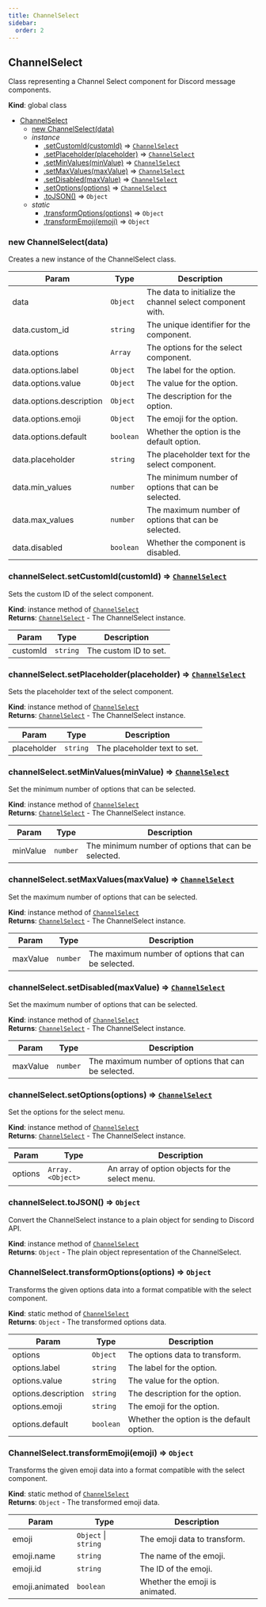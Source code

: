 ```yaml
---
title: ChannelSelect
sidebar:
  order: 2
---
```




## ChannelSelect
Class representing a Channel Select component for Discord message components.

**Kind**: global class  

* [ChannelSelect](#ChannelSelect)
    * [new ChannelSelect(data)](#new_ChannelSelect_new)
    * _instance_
        * [.setCustomId(customId)](#ChannelSelect+setCustomId) ⇒ [<code>ChannelSelect</code>](#ChannelSelect)
        * [.setPlaceholder(placeholder)](#ChannelSelect+setPlaceholder) ⇒ [<code>ChannelSelect</code>](#ChannelSelect)
        * [.setMinValues(minValue)](#ChannelSelect+setMinValues) ⇒ [<code>ChannelSelect</code>](#ChannelSelect)
        * [.setMaxValues(maxValue)](#ChannelSelect+setMaxValues) ⇒ [<code>ChannelSelect</code>](#ChannelSelect)
        * [.setDisabled(maxValue)](#ChannelSelect+setDisabled) ⇒ [<code>ChannelSelect</code>](#ChannelSelect)
        * [.setOptions(options)](#ChannelSelect+setOptions) ⇒ [<code>ChannelSelect</code>](#ChannelSelect)
        * [.toJSON()](#ChannelSelect+toJSON) ⇒ <code>Object</code>
    * _static_
        * [.transformOptions(options)](#ChannelSelect.transformOptions) ⇒ <code>Object</code>
        * [.transformEmoji(emoji)](#ChannelSelect.transformEmoji) ⇒ <code>Object</code>

<a name="new_ChannelSelect_new"></a>

### new ChannelSelect(data)
Creates a new instance of the ChannelSelect class.


| Param | Type | Description |
| --- | --- | --- |
| data | <code>Object</code> | The data to initialize the channel select component with. |
| data.custom_id | <code>string</code> | The unique identifier for the component. |
| data.options | <code>Array</code> | The options for the select component. |
| data.options.label | <code>Object</code> | The label for the option. |
| data.options.value | <code>Object</code> | The value for the option. |
| data.options.description | <code>Object</code> | The description for the option. |
| data.options.emoji | <code>Object</code> | The emoji for the option. |
| data.options.default | <code>boolean</code> | Whether the option is the default option. |
| data.placeholder | <code>string</code> | The placeholder text for the select component. |
| data.min_values | <code>number</code> | The minimum number of options that can be selected. |
| data.max_values | <code>number</code> | The maximum number of options that can be selected. |
| data.disabled | <code>boolean</code> | Whether the component is disabled. |

<a name="ChannelSelect+setCustomId"></a>

### channelSelect.setCustomId(customId) ⇒ [<code>ChannelSelect</code>](#ChannelSelect)
Sets the custom ID of the select component.

**Kind**: instance method of [<code>ChannelSelect</code>](#ChannelSelect)  
**Returns**: [<code>ChannelSelect</code>](#ChannelSelect) - The ChannelSelect instance.  

| Param | Type | Description |
| --- | --- | --- |
| customId | <code>string</code> | The custom ID to set. |

<a name="ChannelSelect+setPlaceholder"></a>

### channelSelect.setPlaceholder(placeholder) ⇒ [<code>ChannelSelect</code>](#ChannelSelect)
Sets the placeholder text of the select component.

**Kind**: instance method of [<code>ChannelSelect</code>](#ChannelSelect)  
**Returns**: [<code>ChannelSelect</code>](#ChannelSelect) - The ChannelSelect instance.  

| Param | Type | Description |
| --- | --- | --- |
| placeholder | <code>string</code> | The placeholder text to set. |

<a name="ChannelSelect+setMinValues"></a>

### channelSelect.setMinValues(minValue) ⇒ [<code>ChannelSelect</code>](#ChannelSelect)
Set the minimum number of options that can be selected.

**Kind**: instance method of [<code>ChannelSelect</code>](#ChannelSelect)  
**Returns**: [<code>ChannelSelect</code>](#ChannelSelect) - The ChannelSelect instance.  

| Param | Type | Description |
| --- | --- | --- |
| minValue | <code>number</code> | The minimum number of options that can be selected. |

<a name="ChannelSelect+setMaxValues"></a>

### channelSelect.setMaxValues(maxValue) ⇒ [<code>ChannelSelect</code>](#ChannelSelect)
Set the maximum number of options that can be selected.

**Kind**: instance method of [<code>ChannelSelect</code>](#ChannelSelect)  
**Returns**: [<code>ChannelSelect</code>](#ChannelSelect) - The ChannelSelect instance.  

| Param | Type | Description |
| --- | --- | --- |
| maxValue | <code>number</code> | The maximum number of options that can be selected. |

<a name="ChannelSelect+setDisabled"></a>

### channelSelect.setDisabled(maxValue) ⇒ [<code>ChannelSelect</code>](#ChannelSelect)
Set the maximum number of options that can be selected.

**Kind**: instance method of [<code>ChannelSelect</code>](#ChannelSelect)  
**Returns**: [<code>ChannelSelect</code>](#ChannelSelect) - The ChannelSelect instance.  

| Param | Type | Description |
| --- | --- | --- |
| maxValue | <code>number</code> | The maximum number of options that can be selected. |

<a name="ChannelSelect+setOptions"></a>

### channelSelect.setOptions(options) ⇒ [<code>ChannelSelect</code>](#ChannelSelect)
Set the options for the select menu.

**Kind**: instance method of [<code>ChannelSelect</code>](#ChannelSelect)  
**Returns**: [<code>ChannelSelect</code>](#ChannelSelect) - The ChannelSelect instance.  

| Param | Type | Description |
| --- | --- | --- |
| options | <code>Array.&lt;Object&gt;</code> | An array of option objects for the select menu. |

<a name="ChannelSelect+toJSON"></a>

### channelSelect.toJSON() ⇒ <code>Object</code>
Convert the ChannelSelect instance to a plain object for sending to Discord API.

**Kind**: instance method of [<code>ChannelSelect</code>](#ChannelSelect)  
**Returns**: <code>Object</code> - The plain object representation of the ChannelSelect.  
<a name="ChannelSelect.transformOptions"></a>

### ChannelSelect.transformOptions(options) ⇒ <code>Object</code>
Transforms the given options data into a format compatible with the select component.

**Kind**: static method of [<code>ChannelSelect</code>](#ChannelSelect)  
**Returns**: <code>Object</code> - The transformed options data.  

| Param | Type | Description |
| --- | --- | --- |
| options | <code>Object</code> | The options data to transform. |
| options.label | <code>string</code> | The label for the option. |
| options.value | <code>string</code> | The value for the option. |
| options.description | <code>string</code> | The description for the option. |
| options.emoji | <code>string</code> | The emoji for the option. |
| options.default | <code>boolean</code> | Whether the option is the default option. |

<a name="ChannelSelect.transformEmoji"></a>

### ChannelSelect.transformEmoji(emoji) ⇒ <code>Object</code>
Transforms the given emoji data into a format compatible with the select component.

**Kind**: static method of [<code>ChannelSelect</code>](#ChannelSelect)  
**Returns**: <code>Object</code> - The transformed emoji data.  

| Param | Type | Description |
| --- | --- | --- |
| emoji | <code>Object</code> \| <code>string</code> | The emoji data to transform. |
| emoji.name | <code>string</code> | The name of the emoji. |
| emoji.id | <code>string</code> | The ID of the emoji. |
| emoji.animated | <code>boolean</code> | Whether the emoji is animated. |


